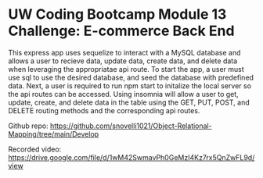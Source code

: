 # UW Coding Bootcamp Module 13 Challenge: E-commerce Back End

This express app uses sequelize to interact with a MySQL database and allows a user to recieve data, update data, create data, and delete data when leveraging the appropriatae api route. To start the app, a user must use sql to use the desired database, and seed the database with predefined data. Next, a user is required to run npm start to initalize the local server so the api routes can be accessed. Using insomnia will allow a user to get, update, create, and delete data in the table using the GET, PUT, POST, and DELETE routing methods and the corresponding api routes.

Github repo: https://github.com/snovelli1021/Object-Relational-Mapping/tree/main/Develop

Recorded video: https://drive.google.com/file/d/1wM42SwmavPh0GeMzI4Kz7rx5QnZwFL9d/view
